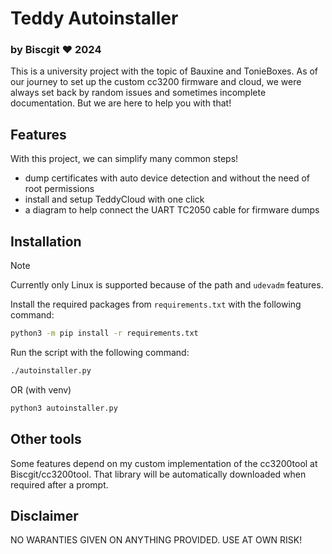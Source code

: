 # Teddy Autoinstaller

### by Biscgit :heart: 2024

This is a university project with the topic of Bauxine and TonieBoxes.
As of our journey to set up the custom cc3200 firmware and cloud, we were always set back by random issues and sometimes incomplete documentation.
But we are here to help you with that! 

## Features

With this project, we can simplify many common steps!
- dump certificates with auto device detection and without the need of root permissions
- install and setup TeddyCloud with one click
- a diagram to help connect the UART TC2050 cable for firmware dumps

## Installation
> [!NOTE]
> Currently only Linux is supported because of the path and `udevadm` features.

Install the required packages from `requirements.txt` with the following command:
```bash
python3 -m pip install -r requirements.txt
```
Run the script with the following command:
```bash
./autoinstaller.py
```
OR (with venv)
```bash
python3 autoinstaller.py
```

## Other tools
Some features depend on my custom implementation of the cc3200tool at Biscgit/cc3200tool.
That library will be automatically downloaded when required after a prompt.

## Disclaimer
NO WARANTIES GIVEN ON ANYTHING PROVIDED. USE AT OWN RISK!
